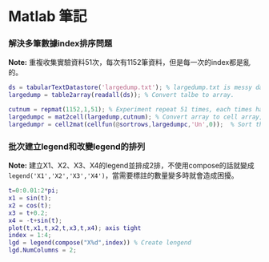 # Matlab 筆記

### 解決多筆數據index排序問題
**Note:** 重複收集實驗資料51次，每次有1152筆資料，但是每一次的index都是亂的。
```matlab
ds = tabularTextDatastore('largedump.txt'); % largedump.txt is messy data.
largedump = table2array(readall(ds)); % Convert talbe to array.

cutnum = repmat(1152,1,51); % Experiment repeat 51 times, each times has 1152 data.
largedumpc = mat2cell(largedump,cutnum); % Convert array to cell array, each cell has 1152 data.
largedumpr = cell2mat(cellfun(@sortrows,largedumpc,'Un',0));  % Sort the data in the cell.
```
### 批次建立legend和改變legend的排列
**Note:** 建立X1、X2、X3、X4的legend並排成2排，不使用compose的話就變成```legend('X1','X2','X3','X4')```，當需要標註的數量變多時就會造成困擾。
```matlab 
t=0:0.01:2*pi;
x1 = sin(t);
x2 = cos(t);
x3 = t+0.2;
x4 = -t+sin(t);
plot(t,x1,t,x2,t,x3,t,x4); axis tight
index = 1:4;
lgd = legend(compose("X%d",index)) % Create lengend
lgd.NumColumns = 2;
```
